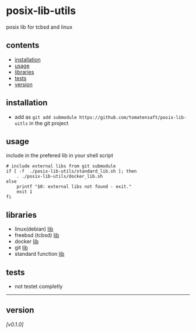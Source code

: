 # posix-lib-utils
posix lib for tcbsd and linux

## contents
* [installation](#installation)
* [usage](#usage)
* [libraries](#libraries)
* [tests](#tests)
* [version](#version)

## installation
* add as `git add submodule https://github.com/tomatensaft/posix-lib-uitls` in the git project

## usage 
include in the prefered lib in your shell script
```
# include external libs from git submodule
if [ -f  ./posix-lib-utils/standard_lib.sh ]; then
    . ./posix-lib-utils/docker_lib.sh
else
    printf "$0: external libs not found - exit."
    exit 1
fi
```

## libraries
* linux(debian) [lib](debian_lib.sh)
* freebsd (tcbsd) [lib](tcbsd_lib.sh)
* docker [lib](docker_lib.sh)
* git [lib](git_lib.sh)
* standard function [lib](standard_lib.sh)

## tests
* not testet completly
  
---
## version
*[v0.1.0]*


